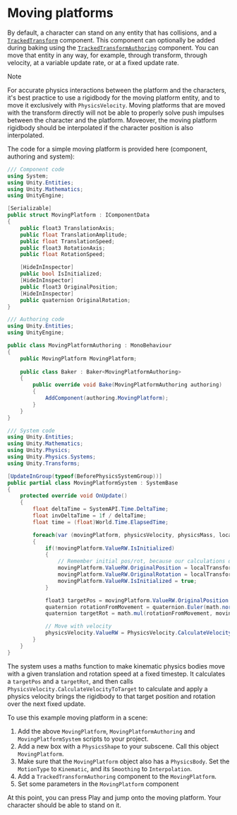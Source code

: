 
# Moving platforms

By default, a character can stand on any entity that has collisions, and a [`TrackedTransform`](xref:Unity.CharacterController.TrackedTransform) component. This component can optionally be added during baking using the [`TrackedTransformAuthoring`](xref:Unity.CharacterController.TrackedTransformAuthoring) component. You can move that entity in any way, for example, through transform, through velocity, at a variable update rate, or at a fixed update rate.

>[!NOTE]
>For accurate physics interactions between the platform and the characters, it's best practice to use a rigidbody for the moving platform entity, and to move it exclusively with `PhysicsVelocity`. Moving platforms that are moved with the transform directly will not be able to properly solve push impulses between the character and the platform.  Moveover, the moving platform rigidbody should be interpolated if the character position is also interpolated.

The code for a simple moving platform is provided here (component, authoring and system):

```cs
/// Component code
using System;
using Unity.Entities;
using Unity.Mathematics;
using UnityEngine;

[Serializable]
public struct MovingPlatform : IComponentData
{
    public float3 TranslationAxis;
    public float TranslationAmplitude;
    public float TranslationSpeed;
    public float3 RotationAxis;
    public float RotationSpeed;

    [HideInInspector]
    public bool IsInitialized;
    [HideInInspector]
    public float3 OriginalPosition;
    [HideInInspector]
    public quaternion OriginalRotation;
}
```

```cs
/// Authoring code
using Unity.Entities;
using UnityEngine;

public class MovingPlatformAuthoring : MonoBehaviour
{
    public MovingPlatform MovingPlatform;
    
    public class Baker : Baker<MovingPlatformAuthoring>
    {
        public override void Bake(MovingPlatformAuthoring authoring)
        {
            AddComponent(authoring.MovingPlatform);
        }
    }
}
```

```cs
/// System code
using Unity.Entities;
using Unity.Mathematics;
using Unity.Physics;
using Unity.Physics.Systems;
using Unity.Transforms;

[UpdateInGroup(typeof(BeforePhysicsSystemGroup))]
public partial class MovingPlatformSystem : SystemBase
{
    protected override void OnUpdate()
    {
        float deltaTime = SystemAPI.Time.DeltaTime;
        float invDeltaTime = 1f / deltaTime;
        float time = (float)World.Time.ElapsedTime;

        foreach(var (movingPlatform, physicsVelocity, physicsMass, localTransform, entity) in SystemAPI.Query<RefRW<MovingPlatform>, RefRW<PhysicsVelocity>, PhysicsMass, LocalTransform>().WithEntityAccess())
        {
            if(!movingPlatform.ValueRW.IsInitialized)
            {
                // Remember initial pos/rot, because our calculations depend on them
                movingPlatform.ValueRW.OriginalPosition = localTransform.Position;
                movingPlatform.ValueRW.OriginalRotation = localTransform.Rotation;
                movingPlatform.ValueRW.IsInitialized = true;
            }

            float3 targetPos = movingPlatform.ValueRW.OriginalPosition + (math.normalizesafe(movingPlatform.ValueRW.TranslationAxis) * math.sin(time * movingPlatform.ValueRW.TranslationSpeed) * movingPlatform.ValueRW.TranslationAmplitude);
            quaternion rotationFromMovement = quaternion.Euler(math.normalizesafe(movingPlatform.ValueRW.RotationAxis) * movingPlatform.ValueRW.RotationSpeed * time);
            quaternion targetRot = math.mul(rotationFromMovement, movingPlatform.ValueRW.OriginalRotation);

            // Move with velocity
            physicsVelocity.ValueRW = PhysicsVelocity.CalculateVelocityToTarget(in physicsMass, localTransform.Position, localTransform.Rotation, new RigidTransform(targetRot, targetPos), invDeltaTime);
        }
    }
}
```

The system uses a maths function to make kinematic physics bodies move with a given translation and rotation speed at a fixed timestep. It calculates a `targetPos` and a `targetRot`, and then calls `PhysicsVelocity.CalculateVelocityToTarget` to calculate and apply a physics velocity brings the rigidbody to that target position and rotation over the next fixed update. 

To use this example moving platform in a scene:

1. Add the above `MovingPlatform`, `MovingPlatformAuthoring` and `MovingPlatformSystem` scripts to your project.
1. Add a new box with a `PhysicsShape` to your subscene. Call this object `MovingPlatform`.
1. Make sure that the `MovingPlatform` object also has a `PhysicsBody`. Set the `MotionType` to `Kinematic`, and its `Smoothing` to `Interpolation`.
1. Add a `TrackedTransformAuthoring` component to the `MovingPlatform`.
1. Set some parameters in the `MovingPlatform` component

At this point, you can press Play and jump onto the moving platform. Your character should be able to stand on it.
